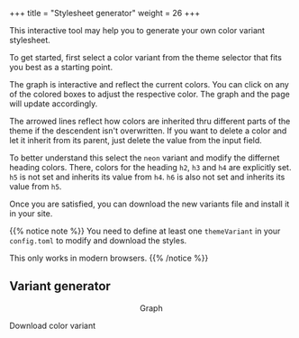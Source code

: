 +++
title = "Stylesheet generator"
weight = 26
+++

This interactive tool may help you to generate your own color variant stylesheet.

To get started, first select a color variant from the theme selector that fits you best as a starting point.

The graph is interactive and reflect the current colors. You can click on any of the colored boxes to adjust the respective color. The graph and the page will update accordingly.

The arrowed lines reflect how colors are inherited thru different parts of the theme if the descendent isn't overwritten. If you want to delete a color and let it inherit from its parent, just delete the value from the input field.

To better understand this select the `neon` variant and modify the differnet heading colors. There, colors for the heading `h2`, `h3` and `h4` are explicitly set. `h5` is not set and inherits its value from `h4`. `h6` is also not set and inherits its value from `h5`.

Once you are satisfied, you can download the new variants file and install it in your site.

{{% notice note %}}
You need to define at least one `themeVariant` in your `config.toml` to modify and download the styles.

This only works in modern browsers.
{{% /notice %}}

## Variant generator

<div id="vargenerator" class="mermaid" style="background-color: var(--INTERNAL-MAIN-TEXT-color);" align="center">Graph</div>

<a class="vardownload btn btn-default">Download color variant</a>

<script>
variants.generator( '#vargenerator', '.vardownload' );
</script>
